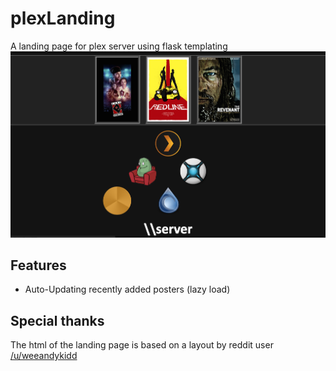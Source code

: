 # plexLanding
A landing page for plex server using flask templating
![Recently added posters](screens/landingpage.png)

## Features
* Auto-Updating recently added posters (lazy load)

## Special thanks
The html of the landing page is based on a layout by reddit user [/u/weeandykidd](https://www.reddit.com/r/PleX/comments/3zile4/custom_landing_page_for_plex_sonarr_couchpotato/cymnaqu)
